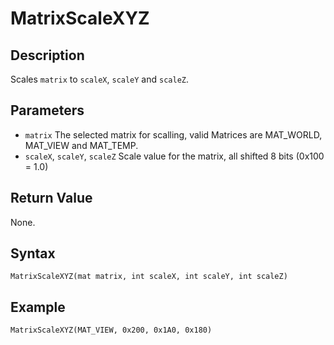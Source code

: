 # MatrixScaleXYZ

## Description
Scales `matrix` to `scaleX`, `scaleY` and `scaleZ`.

## Parameters
- `matrix`
The selected matrix for scalling, valid Matrices are MAT_WORLD, MAT_VIEW and MAT_TEMP.
- `scaleX`, `scaleY`, `scaleZ`
Scale value for the matrix, all shifted 8 bits (0x100 = 1.0)

## Return Value
None.

## Syntax
```
MatrixScaleXYZ(mat matrix, int scaleX, int scaleY, int scaleZ)
```

## Example
```
MatrixScaleXYZ(MAT_VIEW, 0x200, 0x1A0, 0x180)
```